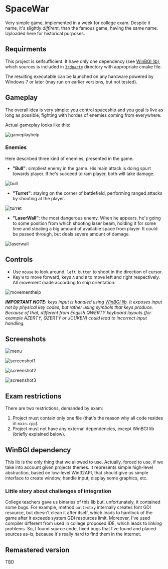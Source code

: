 # SpaceWar
Very simple game, implemented in a week for college exam. Despite it name, it's slightly _diffirent_, than the famous game, having the same name. Uploaded here for historical purposes.

## Requirments

This project is selfsufficient. It have only one dependency (see [WinBGI lib](#winbgi-dependency)), which sources is included in [`3rdparty`](./3rdparty/winbgi) directory with appropriate cmake file.

The resulting executable can be launched on any hardware powered by Windows 7 or later (may run on earlier versions, but not tested).


## Gameplay
The overall idea is very simple: you control spaceship and you goal is live as long as possible, fighting with hordes of enemies coming from everywhere.

Actual gameplay looks like this:

![gameplayhelp](img/gameplayhelp.png)

### Enemies
Here described three kind of enemies, presented in the game.

- **"Bull"**: simpliest enemy in the game. His main attack is doing spurt towards player. If he's succeed to ram player, both will take damage.

![bull](img/bull.png)

- **"Turret"**: staying on the corner of battlefield, performing ranged attacks by shooting at the player.

![turret](img/turret.png)

- **"LaserWall"**: the most dangerous enemy. When he appears, he's going to some position from which  shooting laser beam, holding it for some time and stealing a big amount of available space from player. It could be passed through, but deals severe amount of damage.

![laserwall](img/laserwall.png)

## Controls
- Use `mouse` to look around, `left button` to shoot in the direction of cursor.
- Key `W` to move forward, keys `A` and `D` to move left and right respectively. All movement made according to ship orientation:

![movementhelp](img/movementhelp.png)

_**IMPORTANT NOTE:** keys input is handled using [WinBGI lib](#winbgi-dependency). It exposes input not by physical key codes, but rather using symbols that keys produce. Because of that, different from English QWERTY keyboard layouts (for example AZERTY, QZERTY or JCUKEN) could lead to incorrect input handling._

## Screenshots
![menu](img/menu.png)

![screenshot1](img/scrsh1.png)

![screenshot2](img/scrsh2.png)

![screenshot3](img/scrsh3.png)

## Exam restrictions
There are two restrictions, demanded by exam:
1. Project must contain only one file (that's the reason why all code resides in `main.cpp`).
2. Project must not have any external dependencies, except WinBGI lib (briefly explained below).

## WinBGI dependency
This lib is the only thing that we allowed to use. Actually, forced to use, if we take into account given projects themes. It represents simple high-level abstraction, based on low-level Win32API, that should give us simple interface to create window, handle input, display some graphics, etc.

### Little story about challenges of integration
College teachers gave us binaries of this lib but, unfortunately, it contained some bugs. For example, method `outtextxy` internally creates font GDI resource, but doesn't clean it after itself, which leads to hardlock of the game after it exceeds system GDI resources limit. Moreover, I've used compiler different from used in college proposed IDE, which leads to linking problems. So, I found source code, fixed bugs that I've found and placed sources as-is, because it's really hard to find them in the internet.

## Remastered version
TBD
